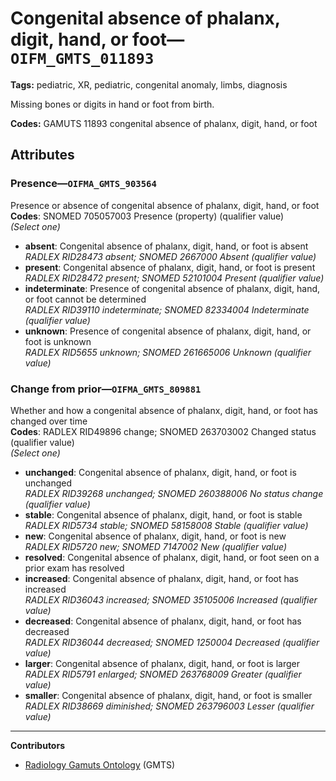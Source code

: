 # Congenital absence of phalanx, digit, hand, or foot—`OIFM_GMTS_011893`

**Tags:** pediatric, XR, pediatric, congenital anomaly, limbs, diagnosis

Missing bones or digits in hand or foot from birth.

**Codes:** GAMUTS 11893 congenital absence of phalanx, digit, hand, or foot

## Attributes

### Presence—`OIFMA_GMTS_903564`

Presence or absence of congenital absence of phalanx, digit, hand, or foot  
**Codes**: SNOMED 705057003 Presence (property) (qualifier value)  
*(Select one)*

- **absent**: Congenital absence of phalanx, digit, hand, or foot is absent  
_RADLEX RID28473 absent; SNOMED 2667000 Absent (qualifier value)_
- **present**: Congenital absence of phalanx, digit, hand, or foot is present  
_RADLEX RID28472 present; SNOMED 52101004 Present (qualifier value)_
- **indeterminate**: Presence of congenital absence of phalanx, digit, hand, or foot cannot be determined  
_RADLEX RID39110 indeterminate; SNOMED 82334004 Indeterminate (qualifier value)_
- **unknown**: Presence of congenital absence of phalanx, digit, hand, or foot is unknown  
_RADLEX RID5655 unknown; SNOMED 261665006 Unknown (qualifier value)_

### Change from prior—`OIFMA_GMTS_809881`

Whether and how a congenital absence of phalanx, digit, hand, or foot has changed over time  
**Codes**: RADLEX RID49896 change; SNOMED 263703002 Changed status (qualifier value)  
*(Select one)*

- **unchanged**: Congenital absence of phalanx, digit, hand, or foot is unchanged  
_RADLEX RID39268 unchanged; SNOMED 260388006 No status change (qualifier value)_
- **stable**: Congenital absence of phalanx, digit, hand, or foot is stable  
_RADLEX RID5734 stable; SNOMED 58158008 Stable (qualifier value)_
- **new**: Congenital absence of phalanx, digit, hand, or foot is new  
_RADLEX RID5720 new; SNOMED 7147002 New (qualifier value)_
- **resolved**: Congenital absence of phalanx, digit, hand, or foot seen on a prior exam has resolved  
- **increased**: Congenital absence of phalanx, digit, hand, or foot has increased  
_RADLEX RID36043 increased; SNOMED 35105006 Increased (qualifier value)_
- **decreased**: Congenital absence of phalanx, digit, hand, or foot has decreased  
_RADLEX RID36044 decreased; SNOMED 1250004 Decreased (qualifier value)_
- **larger**: Congenital absence of phalanx, digit, hand, or foot is larger  
_RADLEX RID5791 enlarged; SNOMED 263768009 Greater (qualifier value)_
- **smaller**: Congenital absence of phalanx, digit, hand, or foot is smaller  
_RADLEX RID38669 diminished; SNOMED 263796003 Lesser (qualifier value)_

---

**Contributors**

- [Radiology Gamuts Ontology](https://gamuts.net/) (GMTS)